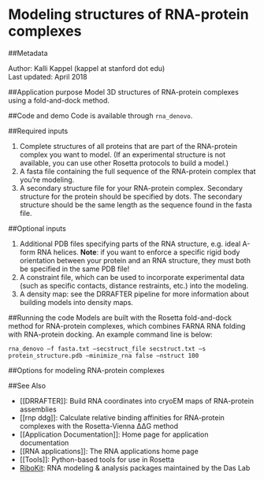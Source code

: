 # Modeling structures of RNA-protein complexes

##Metadata

Author: Kalli Kappel (kappel at stanford dot edu)  
Last updated: April 2018

##Application purpose
Model 3D structures of RNA-protein complexes using a fold-and-dock method.

##Code and demo
Code is available through `rna_denovo`. 


##Required inputs
1. Complete structures of all proteins that are part of the RNA-protein complex you want to model. (If an experimental structure is not available, you can use other Rosetta protocols to build a model.)
2. A fasta file containing the full sequence of the RNA-protein complex that you’re modeling.
3. A secondary structure file for your RNA-protein complex. Secondary structure for the protein should be specified by dots. The secondary structure should be the same length as the sequence found in the fasta file.

##Optional inputs
1. Additional PDB files specifying parts of the RNA structure, e.g. ideal A-form RNA helices. **Note**: if you want to enforce a specific rigid body orientation between your protein and an RNA structure, they must both be specified in the same PDB file!
2. A constraint file, which can be used to incorporate experimental data (such as specific contacts, distance restraints, etc.) into the modeling.
3. A density map: see the DRRAFTER pipeline for more information about building models into density maps.

##Running the code
Models are built with the Rosetta fold-and-dock method for RNA-protein complexes, which combines FARNA RNA folding with RNA-protein docking. An example command line is below:

```
rna_denovo –f fasta.txt –secstruct_file secstruct.txt –s protein_structure.pdb –minimize_rna false –nstruct 100 
```

##Options for modeling RNA-protein complexes


##See Also
* [[DRRAFTER]]: Build RNA coordinates into cryoEM maps of RNA-protein assemblies
* [[rnp ddg]]: Calculate relative binding affinities for RNA-protein complexes with the Rosetta-Vienna ΔΔG method
* [[Application Documentation]]: Home page for application documentation
* [[RNA applications]]: The RNA applications home page
* [[Tools]]: Python-based tools for use in Rosetta
* [RiboKit](http://ribokit.github.io/): RNA modeling & analysis packages maintained by the Das Lab